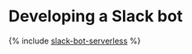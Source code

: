 # Developing a Slack bot

{% include [slack-bot-serverless](../../_includes/slack-bot-serverless.md) %}
